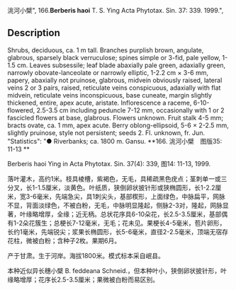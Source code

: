 洮河小檗",
166.**Berberis haoi** T. S. Ying Acta Phytotax. Sin. 37: 339. 1999.",

## Description
Shrubs, deciduous, ca. 1 m tall. Branches purplish brown, angulate, glabrous, sparsely black verruculose; spines simple or 3-fid, pale yellow, 1-1.5 cm. Leaves subsessile; leaf blade abaxially pale green, adaxially green, narrowly obovate-lanceolate or narrowly elliptic, 1-2.2 cm × 3-6 mm, papery, abaxially not pruinose, glabrous, midvein obviously raised, lateral veins 2 or 3 pairs, raised, reticulate veins conspicuous, adaxially with flat midvein, reticulate veins inconspicuous, base cuneate, margin slightly thickened, entire, apex acute, aristate. Inflorescence a raceme, 6-10-flowered, 2.5-3.5 cm including peduncle 7-12 mm, occasionally with 1 or 2 fascicled flowers at base, glabrous. Flowers unknown. Fruit stalk 4-5 mm; bracts ovate, ca. 1 mm, apex acute. Berry oblong-ellipsoid, 5-6 × 2-2.5 mm, slightly pruinose, style not persistent; seeds 2. Fl. unknown, fr. Jun.
  "Statistics": "● Riverbanks; ca. 1800 m. Gansu.
**166. 洮河小檗　图版35: 11-13 **

Berberis haoi Ying in Acta Phytotax. Sin. 37(4): 339, 图14: 11-13, 1999.

落叶灌木，高约1米。枝具棱槽，紫褐色，无毛，具稀疏黑色疣点；茎刺单一或三分叉，长1-1.5厘米，淡黄色。叶纸质，狭倒卵状披针形或狭椭圆形，长1-2.2厘米，宽3-6毫米，先端急尖，具1刺尖头，基部楔形，上面绿色，中脉扁平，网脉不显，背面淡绿色，不被白粉，无毛，中脉明显隆起，侧脉2-3对，隆起，网脉显著，叶缘略增厚，全缘；近无柄。总状花序具6-10朵花，长2.5-3.5厘米，基部偶有1-2朵花簇生；总梗长7-12毫米，无毛；花未见。果梗长4-5毫米，苞片卵形，长约1毫米，先端锐尖；浆果长椭圆形，长5-6毫米，直径2-2.5毫米，顶端无宿存花柱，微被白粉；含种子2枚。果期6月。

产于甘肃。生于河岸。海拔1800米。模式标本采自岷县。

本种近似异长穗小檗 B. feddeana Schneid.，但本种叶小，狭倒卵状披针形，叶缘略增厚；花序长2.5-3.5厘米；果微被白粉而易区别。 
